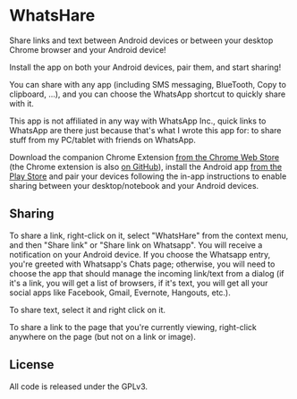 WhatsHare
=========

Share links and text between Android devices or between your desktop Chrome browser and your Android device!

Install the app on both your Android devices, pair them, and start sharing!

You can share with any app (including SMS messaging, BlueTooth, Copy to clipboard, ...), and you can choose the WhatsApp shortcut to quickly share with it.

This app is not affiliated in any way with WhatsApp Inc., quick links to WhatsApp are there just because that's what I wrote this app for: to share stuff from my PC/tablet with friends on WhatsApp.

Download the companion Chrome Extension [from the Chrome Web Store](https://chrome.google.com/webstore/detail/whatshare/mghncekchoedpbbpidmeohijjgjlpgib "WhatsHare on the Chrome Web Store") (the Chrome extension is also [on GitHub](https://github.com/WhatsHare/WhatsHare-Chrome "The Chrome extension's GitHub project")), install the Android app [from the Play Store](https://play.google.com/store/apps/details?id=it.mb.whatshare "WhatsHare on the Play Store") and pair your devices following the in-app instructions to enable sharing between your desktop/notebook and your Android devices.



Sharing
-------

To share a link, right-click on it, select "WhatsHare" from the context menu, and then "Share link" or "Share link on Whatsapp". You will receive a notification on your Android device. If you choose the Whatsapp entry, you're greeted with Whatsapp's Chats page; otherwise, you will need to choose the app that should manage the incoming link/text from a dialog (if it's a link, you will get a list of browsers, if it's text, you will get all your social apps like Facebook, Gmail, Evernote, Hangouts, etc.).

To share text, select it and right click on it.

To share a link to the page that you're currently viewing, right-click anywhere on the page (but not on a link or image).

License
-------

All code is released under the GPLv3.
